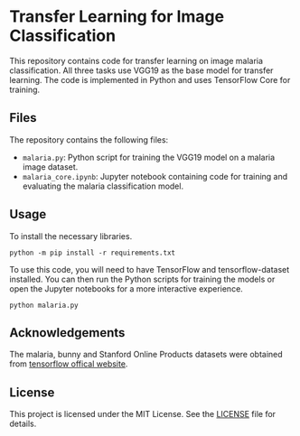 # Transfer Learning for Image Classification

This repository contains code for transfer learning on image malaria classification. All three tasks use VGG19 as the base model for transfer learning. The code is implemented in Python and uses TensorFlow Core for training.

## Files

The repository contains the following files:

- `malaria.py`: Python script for training the VGG19 model on a malaria image dataset.
- `malaria_core.ipynb`: Jupyter notebook containing code for training and evaluating the malaria classification model.

## Usage
To install the necessary libraries.
```shell
python -m pip install -r requirements.txt
```
To use this code, you will need to have TensorFlow and tensorflow-dataset installed. You can then run the Python scripts for training the models or open the Jupyter notebooks for a more interactive experience.

```shell
python malaria.py
```
## Acknowledgements

The malaria, bunny  and Stanford Online Products datasets were obtained from [tensorflow offical website](https://www.tensorflow.org/datasets/catalog/).

## License

This project is licensed under the MIT License. See the [LICENSE](LICENSE) file for details.
